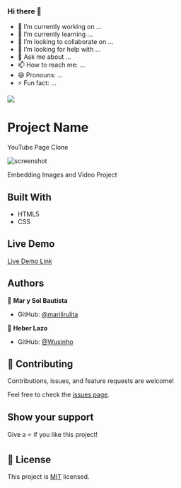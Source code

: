 ### Hi there 👋

- 🔭 I’m currently working on ...
- 🌱 I’m currently learning ...
- 👯 I’m looking to collaborate on ...
- 🤔 I’m looking for help with ...
- 💬 Ask me about ...
- 📫 How to reach me: ...
- 😄 Pronouns: ...
- ⚡ Fun fact: ...

![](https://img.shields.io/badge/Microverse-blueviolet)

# Project Name

YouTube Page Clone

![screenshot](./images/Untitled.png)

Embedding Images and Video Project

## Built With

- HTML5
- CSS

## Live Demo

[Live Demo Link](https://wusinho.github.io/YoutubePage-Clone/)

## Authors

👤 **Mar y Sol Bautista**

- GitHub: [@marilirulita](https://github.com/marilirulita)

👤 **Heber Lazo**

- GitHub: [@Wusinho](https://github.com/Wusinho)

## 🤝 Contributing

Contributions, issues, and feature requests are welcome!

Feel free to check the [issues page](https://github.com/Wusinho/YoutubePage-Clone/issues).

## Show your support

Give a ⭐️ if you like this project!

## 📝 License

This project is [MIT](LICENSE) licensed.
